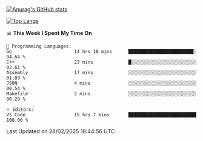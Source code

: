 [![Anurag's GitHub stats](https://github-readme-stats.vercel.app/api?username=wugouzi&count_private=true)](https://github.com/anuraghazra/github-readme-stats)

[![Top Langs](https://github-readme-stats.vercel.app/api/top-langs/?username=wugouzi&layout=compact&count_private=true&hide=html)](https://github.com/anuraghazra/github-readme-stats)

<!--START_SECTION:waka-->
📊 **This Week I Spent My Time On** 

```text
💬 Programming Languages: 
Go                       14 hrs 18 mins      ████████████████████████░   94.64 % 
C++                      23 mins             █░░░░░░░░░░░░░░░░░░░░░░░░   02.61 % 
Assembly                 17 mins             ░░░░░░░░░░░░░░░░░░░░░░░░░   01.89 % 
JSON                     4 mins              ░░░░░░░░░░░░░░░░░░░░░░░░░   00.54 % 
Makefile                 2 mins              ░░░░░░░░░░░░░░░░░░░░░░░░░   00.29 % 

🔥 Editors: 
VS Code                  15 hrs 7 mins       █████████████████████████   100.00 % 
```


 Last Updated on 28/02/2025 18:44:56 UTC
<!--END_SECTION:waka-->

<!--
**wugouzi/wugouzi** is a ✨ _special_ ✨ repository because its `README.md` (this file) appears on your GitHub profile.

Here are some ideas to get you started:

- 🔭 I’m currently working on ...
- 🌱 I’m currently learning ...
- 👯 I’m looking to collaborate on ...
- 🤔 I’m looking for help with ...
- 💬 Ask me about ...
- 📫 How to reach me: ...
- 😄 Pronouns: ...
- ⚡ Fun fact: ...
-->
